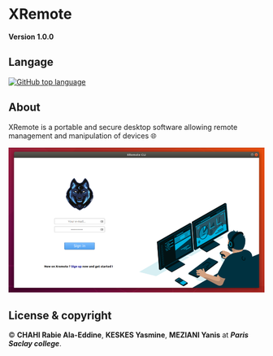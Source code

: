 # XRemote

**Version 1.0.0**

## Langage 

[![GitHub top language](https://img.shields.io/github/languages/top/Chahi-Rabie-Ala-Eddine/XRmote)](https://github.com/Chahi-Rabie-Ala-Eddine/XRmote)
 
## About

XRemote is a portable and secure desktop software allowing remote management and manipulation of devices 🌐 

![alt text](https://github.com/Chahi-Rabie-Ala-Eddine/XRemote/blob/main/Utils/XRemoteClientGui.png)

## License & copyright

© **CHAHI Rabie Ala-Eddine**, **KESKES Yasmine**, **MEZIANI Yanis** at ***Paris Saclay college***.

